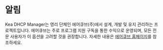알림
=============
Kea DHCP Manager는 영리 단체인 에어큐브(주)에서 설계, 개발 및 유지 관리하는 프로젝트입니다.
에어큐브는 주로 프로그램 지원 구독을 통한 수익으로 운영되며, 
모든 전문 사용자가 이 옵션을 고려할 것을 권장합니다. 
자세한 내용은 [에어큐브 홈페이지](http://www.aircuve.com/wp/)를 참조하세요.